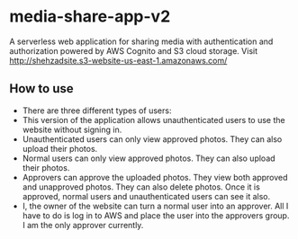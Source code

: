 # media-share-app-v2
A serverless web application for sharing media with authentication and authorization powered by AWS Cognito and S3 cloud storage. Visit http://shehzadsite.s3-website-us-east-1.amazonaws.com/

## How to use
* There are three different types of users:
* This version of the application allows unauthenticated users to use the website without signing in.
* Unauthenticated users can only view approved photos. They can also upload their photos.
* Normal users can only view approved photos. They can also upload their photos.
* Approvers can approve the uploaded photos. They view both approved and unapproved photos. They can also delete photos. Once it is approved, normal users and unauthenticated users can see it also.
* I, the owner of the website can turn a normal user into an approver. All I have to do is log in to AWS and place the user into the approvers group. I am the only approver currently.
